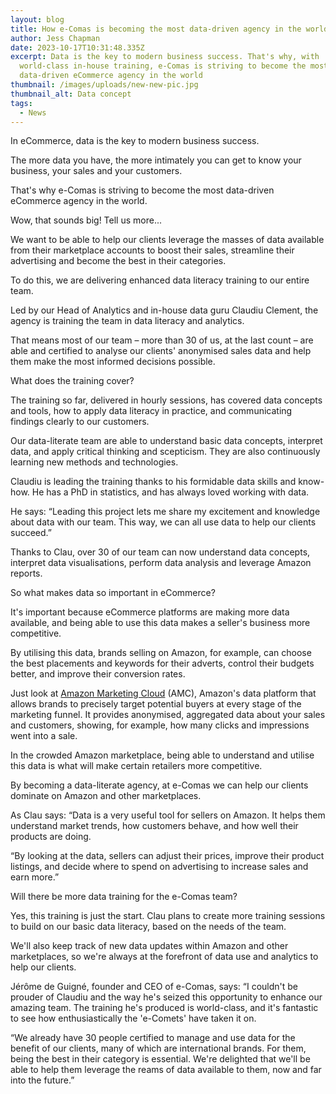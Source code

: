 ```yaml
---
layout: blog
title: How e-Comas is becoming the most data-driven agency in the world
author: Jess Chapman
date: 2023-10-17T10:31:48.335Z
excerpt: Data is the key to modern business success. That's why, with
  world-class in-house training, e-Comas is striving to become the most
  data-driven eCommerce agency in the world
thumbnail: /images/uploads/new-new-pic.jpg
thumbnail_alt: Data concept
tags:
  - News
---
```

<!--StartFragment-->

In eCommerce, data is the key to modern business success.

The more data you have, the more intimately you can get to know your business, your sales and your customers.

That's why e-Comas is striving to become the most data-driven eCommerce agency in the world.



Wow, that sounds big! Tell us more...

We want to be able to help our clients leverage the masses of data available from their marketplace accounts to boost their sales, streamline their advertising and become the best in their categories.

To do this, we are delivering enhanced data literacy training to our entire team.

Led by our Head of Analytics and in-house data guru Claudiu Clement, the agency is training the team in data literacy and analytics.

That means most of our team – more than 30 of us, at the last count – are able and certified to analyse our clients' anonymised sales data and help them make the most informed decisions possible.



What does the training cover?

The training so far, delivered in hourly sessions, has covered data concepts and tools, how to apply data literacy in practice, and communicating findings clearly to our customers.

Our data-literate team are able to understand basic data concepts, interpret data, and apply critical thinking and scepticism. They are also continuously learning new methods and technologies.

Claudiu is leading the training thanks to his formidable data skills and know-how. He has a PhD in statistics, and has always loved working with data.

He says: “Leading this project lets me share my excitement and knowledge about data with our team. This way, we can all use data to help our clients succeed.”

Thanks to Clau, over 30 of our team can now understand data concepts, interpret data visualisations, perform data analysis and leverage Amazon reports.



So what makes data so important in eCommerce?

It's important because eCommerce platforms are making more data available, and being able to use this data makes a seller's business more competitive.

By utilising this data, brands selling on Amazon, for example, can choose the best placements and keywords for their adverts, control their budgets better, and improve their conversion rates.

Just look at [Amazon Marketing Cloud](https://e-comas.com/2022/10/31/amazon-marketing-cloud-the-holy-grail-of-advertising.html) (AMC), Amazon's data platform that allows brands to precisely target potential buyers at every stage of the marketing funnel. It provides anonymised, aggregated data about your sales and customers, showing, for example, how many clicks and impressions went into a sale.

In the crowded Amazon marketplace, being able to understand and utilise this data is what will make certain retailers more competitive.

By becoming a data-literate agency, at e-Comas we can help our clients dominate on Amazon and other marketplaces.

As Clau says: “Data is a very useful tool for sellers on Amazon. It helps them understand market trends, how customers behave, and how well their products are doing.

“By looking at the data, sellers can adjust their prices, improve their product listings, and decide where to spend on advertising to increase sales and earn more.”



Will there be more data training for the e-Comas team?

Yes, this training is just the start. Clau plans to create more training sessions to build on our basic data literacy, based on the needs of the team.

We'll also keep track of new data updates within Amazon and other marketplaces, so we're always at the forefront of data use and analytics to help our clients.

Jérôme de Guigné, founder and CEO of e-Comas, says: “I couldn't be prouder of Claudiu and the way he's seized this opportunity to enhance our amazing team. The training he's produced is world-class, and it's fantastic to see how enthusiastically the 'e-Comets' have taken it on.

“We already have 30 people certified to manage and use data for the benefit of our clients, many of which are international brands. For them, being the best in their category is essential. We're delighted that we'll be able to help them leverage the reams of data available to them, now and far into the future.”  



<!--EndFragment-->